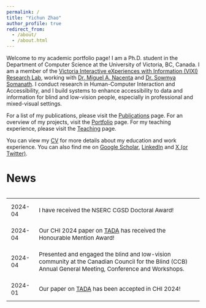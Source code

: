 ```yaml
---
permalink: /
title: "Yichun Zhao"
author_profile: true
redirect_from: 
  - /about/
  - /about.html
---
```


Welcome to my academic portfolio page! I am a Ph.D. student in the Department of Computer Science at the University of Victoria, BC, Canada. I am a member of the [Victoria Interactive eXperiences with Information (VIXI) Research Lab](https://vixi.cs.uvic.ca/), working with [Dr. Miguel A. Nacenta](https://nacenta.com/) and [Dr. Sowmya Somanath](https://vixi.cs.uvic.ca/people/sowmya-somanath-2020-06-18/). I conduct research in Human-Computer Interaction and Accessibility, and I build systems to enhance accessibility to data and information for blind and low-vision people, especially in professional and mixed-visual settings. 

<!-- I am also part of the [NSERC Visual and Automated Disease Analytics (VADA) Graduate Training Program](https://vada.cs.umanitoba.ca/profiles/yichun-zhao/), a collaborative program between the University of Manitoba and the University of Victoria. -->

For a list of my publications, please visit the [Publications](/publications/) page. For an overview of my projects, visit the [Portfolio](/portfolio/) page. For my teaching experience, please visit the [Teaching](/teaching/) page. 

You can view my [CV](/cv/) for more details about my education and work experience. You can also find me on [Google Scholar](https://scholar.google.ca/citations?user=sBdn2mgAAAAJ&hl=en), [LinkedIn](https://www.linkedin.com/in/yichunzhao/) and [X (or Twitter)](https://twitter.com/yichunzhao6).

# News

<div class="table-wrapper" markdown="block" style="overflow-x: scroll; overflow-y: scroll; font-size: 12px;" >

<style>
table {
  width: 100%;
  border-collapse: collapse;
}
table, th, td {
  border: none;
}
th, td {
  padding: 12px;
  text-align: left;
  font-size: 15px;
}
td:first-child {
  width: 12%;
}
</style>

<table>
  <tr>
    <td>2024-04</td>
    <td>I have received the NSERC CGSD Doctoral Award!</td>
  </tr>
  <tr>
    <td>2024-04</td>
    <td>Our CHI 2024 paper on <a href="https://drive.google.com/file/d/1JiLCtijPCQDKN9f1nI5O2WfQymKGgZQR/view?usp=drive_link">TADA</a> has received the Honourable Mention Award!</td>
  </tr>
  <tr>
    <td>2024-04</td>
    <td>Presented and engaged the blind and low-vision community at the Canadian Council for the Blind (CCB) Annual General Meeting, Conference and Workshops.</td>
  </tr>
  <tr>
    <td>2024-01</td>
    <td>Our paper on <a href="https://drive.google.com/file/d/1JiLCtijPCQDKN9f1nI5O2WfQymKGgZQR/view?usp=drive_link">TADA</a> has been accepted in CHI 2024!</td>
  </tr>
</table>


</div>


</div>
